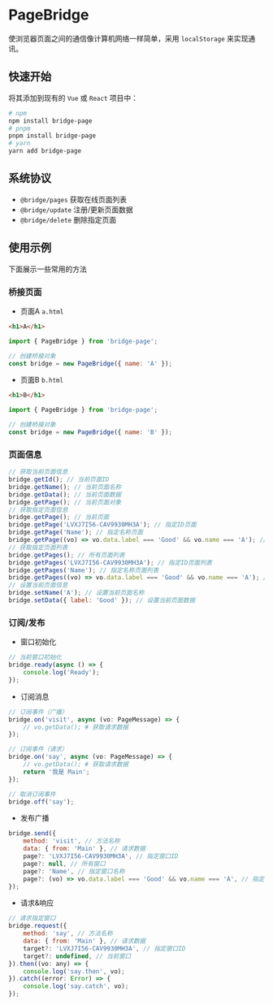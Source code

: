 # PageBridge

使浏览器页面之间的通信像计算机网络一样简单，采用 `localStorage` 来实现通讯。

## 快速开始

将其添加到现有的 `Vue` 或 `React` 项目中：

```bash
# npm
npm install bridge-page
# pnpm
pnpm install bridge-page
# yarn
yarn add bridge-page
```

## 系统协议

- `@bridge/pages` 获取在线页面列表
- `@bridge/update` 注册/更新页面数据
- `@bridge/delete` 删除指定页面

## 使用示例

下面展示一些常用的方法

### 桥接页面

- 页面A `a.html`

```html
<h1>A</h1>
```

```javascript
import { PageBridge } from 'bridge-page';

// 创建桥接对象
const bridge = new PageBridge({ name: 'A' });
```

- 页面B `b.html`

```html
<h1>B</h1>
```

```javascript
import { PageBridge } from 'bridge-page';

// 创建桥接对象
const bridge = new PageBridge({ name: 'B' });
```

### 页面信息

```javascript
// 获取当前页面信息
bridge.getId(); // 当前页面ID
bridge.getName(); // 当前页面名称
bridge.getData(); // 当前页面数据
bridge.getPage(); // 当前页面对象
// 获取指定页面信息
bridge.getPage(); // 当前页面
bridge.getPage('LVXJ7I56-CAV9930MH3A'); // 指定ID页面
bridge.getPage('Name'); // 指定名称页面
bridge.getPage((vo) => vo.data.label === 'Good' && vo.name === 'A'); // 指定条件页面
// 获取指定页面列表
bridge.getPages(); // 所有页面列表
bridge.getPages('LVXJ7I56-CAV9930MH3A'); // 指定ID页面列表
bridge.getPages('Name'); // 指定名称页面列表
bridge.getPages((vo) => vo.data.label === 'Good' && vo.name === 'A'); // 指定条件页面列表
// 设置当前页面信息
bridge.setName('A'); // 设置当前页面名称
bridge.setData({ label: 'Good' }); // 设置当前页面数据
```

### 订阅/发布

- 窗口初始化

```javascript
// 当前窗口初始化
bridge.ready(async () => {
    console.log('Ready');
});
```

- 订阅消息

```javascript
// 订阅事件（广播）
bridge.on('visit', async (vo: PageMessage) => {
    // vo.getData(); # 获取请求数据
});

// 订阅事件（请求）
bridge.on('say', async (vo: PageMessage) => {
    // vo.getData(); # 获取请求数据
    return '我是 Main';
});

// 取消订阅事件
bridge.off('say');
```

- 发布广播

```javascript
bridge.send({
    method: 'visit', // 方法名称
    data: { from: 'Main' }, // 请求数据
    page?: 'LVXJ7I56-CAV9930MH3A', // 指定窗口ID
    page?: null, // 所有窗口
    page?: 'Name', // 指定窗口名称
    page?: (vo) => vo.data.label === 'Good' && vo.name === 'A', // 指定条件窗口
});
```

- 请求&响应

```javascript
// 请求指定窗口
bridge.request({
    method: 'say', // 方法名称
    data: { from: 'Main' }, // 请求数据
    target?: 'LVXJ7I56-CAV9930MH3A', // 指定窗口ID
    target?: undefined, // 当前窗口
}).then((vo: any) => {
    console.log('say.then', vo);
}).catch((error: Error) => {
    console.log('say.catch', vo);
});
```
